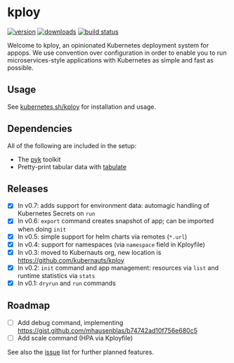 # kploy

[![version](https://img.shields.io/pypi/v/kploy.svg)](https://pypi.python.org/pypi/kploy/)
[![downloads](https://img.shields.io/pypi/dm/kploy.svg)](https://pypi.python.org/pypi/kploy/)
[![build status](https://travis-ci.org/kubernauts/kploy.svg?branch=master)](https://travis-ci.org/kubernauts/kploy)

Welcome to kploy, an opinionated Kubernetes deployment system for appops.
We use convention over configuration in order to enable you to run 
microservices-style applications with Kubernetes as simple and fast as possible.

## Usage

See [kubernetes.sh/kploy](http://kubernetes.sh/kploy/) for installation and usage.

## Dependencies

All of the following are included in the setup:

* The [pyk](https://github.com/kubernauts/pyk) toolkit
* Pretty-print tabular data with [tabulate](https://pypi.python.org/pypi/tabulate)

## Releases

- [x] In v0.7: adds support for environment data: automagic handling of Kubernetes Secrets on `run`
- [x] In v0.6: `export` command creates snapshot of app; can be imported when doing `init`
- [x] In v0.5: simple support for helm charts via remotes (`*.url`)
- [x] In v0.4: support for namespaces (via `namespace` field in Kployfile)
- [x] In v0.3: moved to Kubernauts org, new location is https://github.com/kubernauts/kploy 
- [x] In v0.2: `init` command and app management: resources via `list` and runtime statistics via `stats`
- [x] In v0.1: `dryrun` and `run` commands

## Roadmap

- [ ] Add debug command, implementing https://gist.github.com/mhausenblas/b74742ad10f756e680c5
- [ ] Add scale command (HPA via Kployfile)

See also the [issue](https://github.com/kubernauts/kploy/issues) list for further planned features.